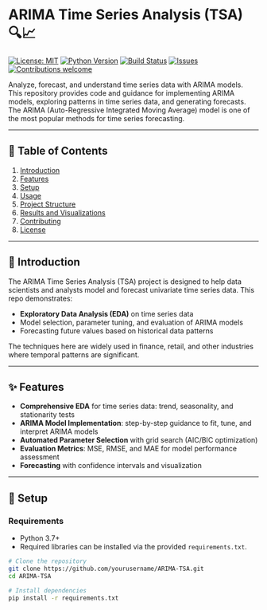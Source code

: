 # ARIMA Time Series Analysis (TSA) 🔍📈
[![License: MIT](https://img.shields.io/badge/License-MIT-yellow.svg)](https://opensource.org/licenses/MIT)
[![Python Version](https://img.shields.io/badge/Python-3.7%2B-blue)](https://www.python.org/downloads/)
[![Build Status](https://img.shields.io/badge/build-passing-brightgreen.svg)](https://github.com/yourusername/ARIMA-TSA)
[![Issues](https://img.shields.io/github/issues/yourusername/ARIMA-TSA)](https://github.com/yourusername/ARIMA-TSA/issues)
[![Contributions welcome](https://img.shields.io/badge/contributions-welcome-orange.svg)](https://github.com/yourusername/ARIMA-TSA/issues)

Analyze, forecast, and understand time series data with ARIMA models. This repository provides code and guidance for implementing ARIMA models, exploring patterns in time series data, and generating forecasts. The ARIMA (Auto-Regressive Integrated Moving Average) model is one of the most popular methods for time series forecasting.

---

## 📖 Table of Contents
1. [Introduction](#introduction)
2. [Features](#features)
3. [Setup](#setup)
4. [Usage](#usage)
5. [Project Structure](#project-structure)
6. [Results and Visualizations](#results-and-visualizations)
7. [Contributing](#contributing)
8. [License](#license)

---

## 🌟 Introduction

The ARIMA Time Series Analysis (TSA) project is designed to help data scientists and analysts model and forecast univariate time series data. This repo demonstrates:
- **Exploratory Data Analysis (EDA)** on time series data
- Model selection, parameter tuning, and evaluation of ARIMA models
- Forecasting future values based on historical data patterns

The techniques here are widely used in finance, retail, and other industries where temporal patterns are significant.

---

## ✨ Features

- **Comprehensive EDA** for time series data: trend, seasonality, and stationarity tests
- **ARIMA Model Implementation**: step-by-step guidance to fit, tune, and interpret ARIMA models
- **Automated Parameter Selection** with grid search (AIC/BIC optimization)
- **Evaluation Metrics**: MSE, RMSE, and MAE for model performance assessment
- **Forecasting** with confidence intervals and visualization

---

## 🚀 Setup

### Requirements
- Python 3.7+
- Required libraries can be installed via the provided `requirements.txt`.

```bash
# Clone the repository
git clone https://github.com/yourusername/ARIMA-TSA.git
cd ARIMA-TSA

# Install dependencies
pip install -r requirements.txt
